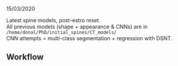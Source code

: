 15/03/2020 <br>

Latest spine models, post-estro reset. <br>
All previous models (shape + appearance & CNNs) are in `/home/donal/PhD/initial_spines/CT_models/` <br>
CNN attempts  = multi-class segmentation + regression with DSNT. <br>


<h2> Workflow </h2>
  